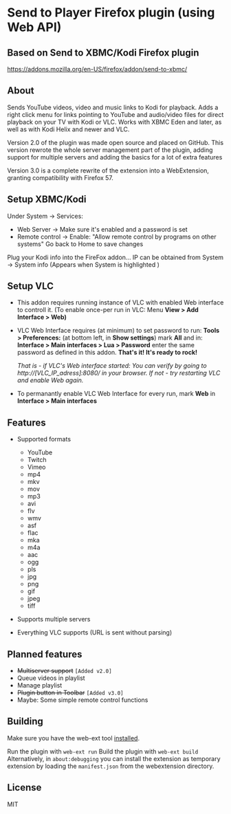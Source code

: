 # Send to Player Firefox plugin (using Web API)
## Based on Send to XBMC/Kodi Firefox plugin
https://addons.mozilla.org/en-US/firefox/addon/send-to-xbmc/

## About
Sends YouTube videos, video and music links to Kodi for playback. Adds a right click menu for links pointing to YouTube and audio/video files for direct playback on your TV with Kodi or VLC.
Works with XBMC Eden and later, as well as with Kodi Helix and newer and VLC.

Version 2.0 of the plugin was made open source and placed on GitHub.
This version rewrote the whole server management part of the plugin, adding support for multiple servers and adding the basics for a lot of extra features

Version 3.0 is a complete rewrite of the extension into a WebExtension, granting compatibility with Firefox 57.

## Setup XBMC/Kodi
Under System -> Services: 
 * Web Server -> Make sure it's enabled and a password is set 
 * Remote control -> Enable: "Allow remote control by programs on other systems" 
Go back to Home to save changes

Plug your Kodi info into the FireFox addon... IP can be obtained from System -> System info (Appears when System is highlighted )

## Setup VLC
 * This addon requires running instance of VLC with enabled Web interface to controll it.
   (To enable once-per run in VLC: Menu **View > Add Interface > Web)**
 * VLC Web Interface requires (at minimum) to set password to run:
   **Tools > Preferences:**
   (at bottom left, in **Show settings**) mark **All** and in:
   **Interface > Main interfaces > Lua > Password**
   enter the same password as defined in this addon.
   **That's it! It's ready to rock!**

    _That is - if VLC's Web interface started: You can verify by going to http://[VLC_IP_adress]:8080/ in your browser. 
       If not - try restarting VLC and enable Web again._
   
 * To permanantly enable VLC Web Interface for every run, mark **Web** in
   **Interface > Main interfaces**


## Features

- Supported formats 

  * YouTube
  * Twitch
  * Vimeo
  * mp4
  * mkv
  * mov
  * mp3
  * avi
  * flv
  * wmv
  * asf
  * flac
  * mka
  * m4a
  * aac
  * ogg
  * pls
  * jpg
  * png
  * gif
  * jpeg
  * tiff

- Supports multiple servers

- Everything VLC supports (URL is sent without parsing)

## Planned features
* ~~Multiserver support~~ `[Added v2.0]`
* Queue videos in playlist
* Manage playlist
* ~~Plugin button in Toolbar~~ `[Added v3.0]`
* Maybe: Some simple remote control functions

## Building

Make sure you have the web-ext tool [installed](https://developer.mozilla.org/en-US/Add-ons/WebExtensions/Getting_started_with_web-ext).

Run the plugin with `web-ext run`
Build the plugin with `web-ext build`
Alternatively, in `about:debugging` you can install the extension as temporary extension by loading the `manifest.json` from the webextension directory.

## License

MIT
